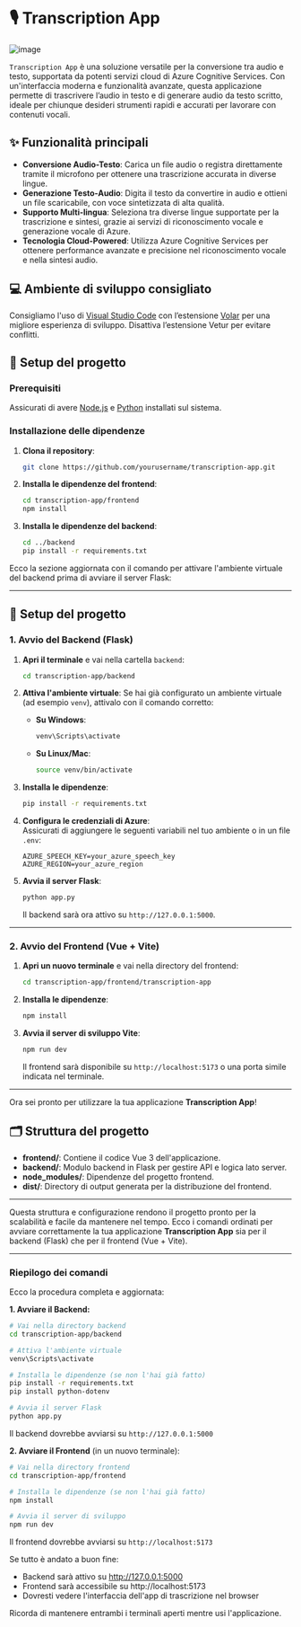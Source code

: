 
# 🎙️ Transcription App

![image](https://github.com/user-attachments/assets/92112801-2b04-429a-b43c-2a2a4d0f609b)

`Transcription App` è una soluzione versatile per la conversione tra audio e testo, supportata da potenti servizi cloud di Azure Cognitive Services. Con un'interfaccia moderna e funzionalità avanzate, questa applicazione permette di trascrivere l’audio in testo e di generare audio da testo scritto, ideale per chiunque desideri strumenti rapidi e accurati per lavorare con contenuti vocali.

## ✨ Funzionalità principali
- **Conversione Audio-Testo**: Carica un file audio o registra direttamente tramite il microfono per ottenere una trascrizione accurata in diverse lingue.
- **Generazione Testo-Audio**: Digita il testo da convertire in audio e ottieni un file scaricabile, con voce sintetizzata di alta qualità.
- **Supporto Multi-lingua**: Seleziona tra diverse lingue supportate per la trascrizione e sintesi, grazie ai servizi di riconoscimento vocale e generazione vocale di Azure.
- **Tecnologia Cloud-Powered**: Utilizza Azure Cognitive Services per ottenere performance avanzate e precisione nel riconoscimento vocale e nella sintesi audio.

## 💻 Ambiente di sviluppo consigliato
Consigliamo l'uso di [Visual Studio Code](https://code.visualstudio.com/) con l’estensione [Volar](https://marketplace.visualstudio.com/items?itemName=Vue.volar) per una migliore esperienza di sviluppo. Disattiva l’estensione Vetur per evitare conflitti.

## 🚀 Setup del progetto

### Prerequisiti
Assicurati di avere [Node.js](https://nodejs.org/) e [Python](https://www.python.org/) installati sul sistema.

### Installazione delle dipendenze

1. **Clona il repository**:

   ```sh
   git clone https://github.com/yourusername/transcription-app.git
   ```

2. **Installa le dipendenze del frontend**:

   ```sh
   cd transcription-app/frontend
   npm install
   ```

3. **Installa le dipendenze del backend**:

   ```sh
   cd ../backend
   pip install -r requirements.txt
   ```

Ecco la sezione aggiornata con il comando per attivare l'ambiente virtuale del backend prima di avviare il server Flask:

---

## 🚀 Setup del progetto

### **1. Avvio del Backend (Flask)**

1. **Apri il terminale** e vai nella cartella `backend`:
   ```sh
   cd transcription-app/backend
   ```

2. **Attiva l'ambiente virtuale**:
   Se hai già configurato un ambiente virtuale (ad esempio `venv`), attivalo con il comando corretto:

   - **Su Windows**:
     ```sh
     venv\Scripts\activate
     ```
   - **Su Linux/Mac**:
     ```sh
     source venv/bin/activate
     ```

3. **Installa le dipendenze**:
   ```sh
   pip install -r requirements.txt
   ```

4. **Configura le credenziali di Azure**:  
   Assicurati di aggiungere le seguenti variabili nel tuo ambiente o in un file `.env`:
   ```plaintext
   AZURE_SPEECH_KEY=your_azure_speech_key
   AZURE_REGION=your_azure_region
   ```

5. **Avvia il server Flask**:
   ```sh
   python app.py
   ```

   Il backend sarà ora attivo su `http://127.0.0.1:5000`.

---

### **2. Avvio del Frontend (Vue + Vite)**

1. **Apri un nuovo terminale** e vai nella directory del frontend:
   ```sh
   cd transcription-app/frontend/transcription-app
   ```

2. **Installa le dipendenze**:
   ```sh
   npm install
   ```

3. **Avvia il server di sviluppo Vite**:
   ```sh
   npm run dev
   ```

   Il frontend sarà disponibile su `http://localhost:5173` o una porta simile indicata nel terminale.

---

Ora sei pronto per utilizzare la tua applicazione **Transcription App**!

## 🗂️ Struttura del progetto

- **frontend/**: Contiene il codice Vue 3 dell'applicazione.
- **backend/**: Modulo backend in Flask per gestire API e logica lato server.
- **node_modules/**: Dipendenze del progetto frontend.
- **dist/**: Directory di output generata per la distribuzione del frontend.

---

Questa struttura e configurazione rendono il progetto pronto per la scalabilità e facile da mantenere nel tempo.
Ecco i comandi ordinati per avviare correttamente la tua applicazione **Transcription App** sia per il backend (Flask) che per il frontend (Vue + Vite).

---


### **Riepilogo dei comandi**

Ecco la procedura completa e aggiornata:

**1. Avviare il Backend:**
```bash
# Vai nella directory backend
cd transcription-app/backend

# Attiva l'ambiente virtuale
venv\Scripts\activate

# Installa le dipendenze (se non l'hai già fatto)
pip install -r requirements.txt
pip install python-dotenv

# Avvia il server Flask
python app.py
```
Il backend dovrebbe avviarsi su `http://127.0.0.1:5000`

**2. Avviare il Frontend** (in un nuovo terminale):
```bash
# Vai nella directory frontend
cd transcription-app/frontend

# Installa le dipendenze (se non l'hai già fatto)
npm install

# Avvia il server di sviluppo
npm run dev
```
Il frontend dovrebbe avviarsi su `http://localhost:5173`

Se tutto è andato a buon fine:
- Backend sarà attivo su http://127.0.0.1:5000
- Frontend sarà accessibile su http://localhost:5173
- Dovresti vedere l'interfaccia dell'app di trascrizione nel browser

Ricorda di mantenere entrambi i terminali aperti mentre usi l'applicazione.
